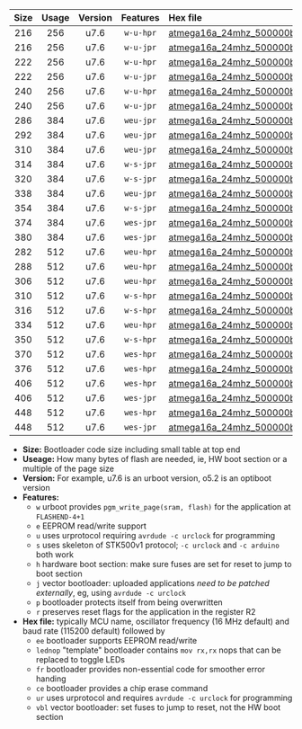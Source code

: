 |Size|Usage|Version|Features|Hex file|
|:-:|:-:|:-:|:-:|:--|
|216|256|u7.6|`w-u-hpr`|[atmega16a_24mhz_500000bps_ur.hex](https://raw.githubusercontent.com/stefanrueger/urboot/main//atmega16a_24mhz_500000bps_ur.hex)|
|216|256|u7.6|`w-u-jpr`|[atmega16a_24mhz_500000bps_ur_vbl.hex](https://raw.githubusercontent.com/stefanrueger/urboot/main//atmega16a_24mhz_500000bps_ur_vbl.hex)|
|222|256|u7.6|`w-u-hpr`|[atmega16a_24mhz_500000bps_lednop_ur.hex](https://raw.githubusercontent.com/stefanrueger/urboot/main//atmega16a_24mhz_500000bps_lednop_ur.hex)|
|222|256|u7.6|`w-u-jpr`|[atmega16a_24mhz_500000bps_lednop_ur_vbl.hex](https://raw.githubusercontent.com/stefanrueger/urboot/main//atmega16a_24mhz_500000bps_lednop_ur_vbl.hex)|
|240|256|u7.6|`w-u-hpr`|[atmega16a_24mhz_500000bps_lednop_fr_ur.hex](https://raw.githubusercontent.com/stefanrueger/urboot/main//atmega16a_24mhz_500000bps_lednop_fr_ur.hex)|
|240|256|u7.6|`w-u-jpr`|[atmega16a_24mhz_500000bps_lednop_fr_ur_vbl.hex](https://raw.githubusercontent.com/stefanrueger/urboot/main//atmega16a_24mhz_500000bps_lednop_fr_ur_vbl.hex)|
|286|384|u7.6|`weu-jpr`|[atmega16a_24mhz_500000bps_ee_ur_vbl.hex](https://raw.githubusercontent.com/stefanrueger/urboot/main//atmega16a_24mhz_500000bps_ee_ur_vbl.hex)|
|292|384|u7.6|`weu-jpr`|[atmega16a_24mhz_500000bps_ee_lednop_ur_vbl.hex](https://raw.githubusercontent.com/stefanrueger/urboot/main//atmega16a_24mhz_500000bps_ee_lednop_ur_vbl.hex)|
|310|384|u7.6|`weu-jpr`|[atmega16a_24mhz_500000bps_ee_lednop_fr_ur_vbl.hex](https://raw.githubusercontent.com/stefanrueger/urboot/main//atmega16a_24mhz_500000bps_ee_lednop_fr_ur_vbl.hex)|
|314|384|u7.6|`w-s-jpr`|[atmega16a_24mhz_500000bps_vbl.hex](https://raw.githubusercontent.com/stefanrueger/urboot/main//atmega16a_24mhz_500000bps_vbl.hex)|
|320|384|u7.6|`w-s-jpr`|[atmega16a_24mhz_500000bps_lednop_vbl.hex](https://raw.githubusercontent.com/stefanrueger/urboot/main//atmega16a_24mhz_500000bps_lednop_vbl.hex)|
|338|384|u7.6|`weu-jpr`|[atmega16a_24mhz_500000bps_ee_lednop_fr_ce_ur_vbl.hex](https://raw.githubusercontent.com/stefanrueger/urboot/main//atmega16a_24mhz_500000bps_ee_lednop_fr_ce_ur_vbl.hex)|
|354|384|u7.6|`w-s-jpr`|[atmega16a_24mhz_500000bps_lednop_fr_vbl.hex](https://raw.githubusercontent.com/stefanrueger/urboot/main//atmega16a_24mhz_500000bps_lednop_fr_vbl.hex)|
|374|384|u7.6|`wes-jpr`|[atmega16a_24mhz_500000bps_ee_vbl.hex](https://raw.githubusercontent.com/stefanrueger/urboot/main//atmega16a_24mhz_500000bps_ee_vbl.hex)|
|380|384|u7.6|`wes-jpr`|[atmega16a_24mhz_500000bps_ee_lednop_vbl.hex](https://raw.githubusercontent.com/stefanrueger/urboot/main//atmega16a_24mhz_500000bps_ee_lednop_vbl.hex)|
|282|512|u7.6|`weu-hpr`|[atmega16a_24mhz_500000bps_ee_ur.hex](https://raw.githubusercontent.com/stefanrueger/urboot/main//atmega16a_24mhz_500000bps_ee_ur.hex)|
|288|512|u7.6|`weu-hpr`|[atmega16a_24mhz_500000bps_ee_lednop_ur.hex](https://raw.githubusercontent.com/stefanrueger/urboot/main//atmega16a_24mhz_500000bps_ee_lednop_ur.hex)|
|306|512|u7.6|`weu-hpr`|[atmega16a_24mhz_500000bps_ee_lednop_fr_ur.hex](https://raw.githubusercontent.com/stefanrueger/urboot/main//atmega16a_24mhz_500000bps_ee_lednop_fr_ur.hex)|
|310|512|u7.6|`w-s-hpr`|[atmega16a_24mhz_500000bps.hex](https://raw.githubusercontent.com/stefanrueger/urboot/main//atmega16a_24mhz_500000bps.hex)|
|316|512|u7.6|`w-s-hpr`|[atmega16a_24mhz_500000bps_lednop.hex](https://raw.githubusercontent.com/stefanrueger/urboot/main//atmega16a_24mhz_500000bps_lednop.hex)|
|334|512|u7.6|`weu-hpr`|[atmega16a_24mhz_500000bps_ee_lednop_fr_ce_ur.hex](https://raw.githubusercontent.com/stefanrueger/urboot/main//atmega16a_24mhz_500000bps_ee_lednop_fr_ce_ur.hex)|
|350|512|u7.6|`w-s-hpr`|[atmega16a_24mhz_500000bps_lednop_fr.hex](https://raw.githubusercontent.com/stefanrueger/urboot/main//atmega16a_24mhz_500000bps_lednop_fr.hex)|
|370|512|u7.6|`wes-hpr`|[atmega16a_24mhz_500000bps_ee.hex](https://raw.githubusercontent.com/stefanrueger/urboot/main//atmega16a_24mhz_500000bps_ee.hex)|
|376|512|u7.6|`wes-hpr`|[atmega16a_24mhz_500000bps_ee_lednop.hex](https://raw.githubusercontent.com/stefanrueger/urboot/main//atmega16a_24mhz_500000bps_ee_lednop.hex)|
|406|512|u7.6|`wes-hpr`|[atmega16a_24mhz_500000bps_ee_lednop_fr.hex](https://raw.githubusercontent.com/stefanrueger/urboot/main//atmega16a_24mhz_500000bps_ee_lednop_fr.hex)|
|406|512|u7.6|`wes-jpr`|[atmega16a_24mhz_500000bps_ee_lednop_fr_vbl.hex](https://raw.githubusercontent.com/stefanrueger/urboot/main//atmega16a_24mhz_500000bps_ee_lednop_fr_vbl.hex)|
|448|512|u7.6|`wes-hpr`|[atmega16a_24mhz_500000bps_ee_lednop_fr_ce.hex](https://raw.githubusercontent.com/stefanrueger/urboot/main//atmega16a_24mhz_500000bps_ee_lednop_fr_ce.hex)|
|448|512|u7.6|`wes-jpr`|[atmega16a_24mhz_500000bps_ee_lednop_fr_ce_vbl.hex](https://raw.githubusercontent.com/stefanrueger/urboot/main//atmega16a_24mhz_500000bps_ee_lednop_fr_ce_vbl.hex)|

- **Size:** Bootloader code size including small table at top end
- **Useage:** How many bytes of flash are needed, ie, HW boot section or a multiple of the page size
- **Version:** For example, u7.6 is an urboot version, o5.2 is an optiboot version
- **Features:**
  + `w` urboot provides `pgm_write_page(sram, flash)` for the application at `FLASHEND-4+1`
  + `e` EEPROM read/write support
  + `u` uses urprotocol requiring `avrdude -c urclock` for programming
  + `s` uses skeleton of STK500v1 protocol; `-c urclock` and `-c arduino` both work
  + `h` hardware boot section: make sure fuses are set for reset to jump to boot section
  + `j` vector bootloader: uploaded applications *need to be patched externally*, eg, using `avrdude -c urclock`
  + `p` bootloader protects itself from being overwritten
  + `r` preserves reset flags for the application in the register R2
- **Hex file:** typically MCU name, oscillator frequency (16 MHz default) and baud rate (115200 default) followed by
  + `ee` bootloader supports EEPROM read/write
  + `lednop` "template" bootloader contains `mov rx,rx` nops that can be replaced to toggle LEDs
  + `fr` bootloader provides non-essential code for smoother error handing
  + `ce` bootloader provides a chip erase command
  + `ur` uses urprotocol and requires `avrdude -c urclock` for programming
  + `vbl` vector bootloader: set fuses to jump to reset, not the HW boot section
